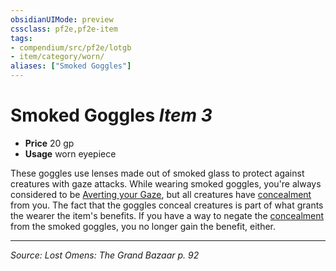 ```yaml
---
obsidianUIMode: preview
cssclass: pf2e,pf2e-item
tags:
- compendium/src/pf2e/lotgb
- item/category/worn/
aliases: ["Smoked Goggles"]
---
```

# Smoked Goggles *Item 3*  

- **Price** 20 gp
- **Usage** worn eyepiece

These goggles use lenses made out of smoked glass to protect against creatures with gaze attacks. While wearing smoked goggles, you're always considered to be [Averting your Gaze](rules/actions/avert-gaze.md), but all creatures have [concealment](rules/conditions.md#Concealed) from you. The fact that the goggles conceal creatures is part of what grants the wearer the item's benefits. If you have a way to negate the [concealment](rules/conditions.md#Concealed) from the smoked goggles, you no longer gain the benefit, either.


---
*Source: Lost Omens: The Grand Bazaar p. 92*